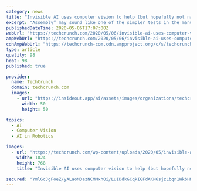 ```yaml
---
category: news
title: "Invisible AI uses computer vision to help (but hopefully not nag) assembly line workers"
excerpt: "Assembly” may sound like one of the simpler tests in the manufacturing process, but as anyone who’s ever put together a piece of flat-pack furniture knows, it can be surprisingly (and frustratingly) complex."
publishedDateTime: 2020-05-06T17:07:00Z
webUrl: "https://techcrunch.com/2020/05/06/invisible-ai-uses-computer-vision-to-help-but-hopefully-not-nag-assembly-line-workers/"
ampWebUrl: "https://techcrunch.com/2020/05/06/invisible-ai-uses-computer-vision-to-help-but-hopefully-not-nag-assembly-line-workers/amp/"
cdnAmpWebUrl: "https://techcrunch-com.cdn.ampproject.org/c/s/techcrunch.com/2020/05/06/invisible-ai-uses-computer-vision-to-help-but-hopefully-not-nag-assembly-line-workers/amp/"
type: article
quality: 98
heat: 98
published: true

provider:
  name: TechCrunch
  domain: techcrunch.com
  images:
    - url: "https://insideout.app/ai/assets/images/organizations/techcrunch.com-50x50.jpg"
      width: 50
      height: 50

topics:
  - AI
  - Computer Vision
  - AI in Robotics

images:
  - url: "https://techcrunch.com/wp-content/uploads/2020/05/invisible-ai.jpeg?w=1024"
    width: 1024
    height: 768
    title: "Invisible AI uses computer vision to help (but hopefully not nag) assembly line workers"

secured: "YmlGcJgFoeZ/yALaoM3azNCMMxhOi/LuIDdkGCqkIGFdAKN6sjzLbqn1WkbHMBsN2tGzyAp8znD/h82Wm1uJF5PcBf/MakM13vE4TcvnJJAl1zoh2lsWGPV+ek/gCDrFDfjYb5tRDOnXyQ4ICwl0cTOLL5Esgy6WMTn4uWoddEQERtaeAp3cv3quplqERLH8eQcMRUdjZg1rkIfYc7YacGgqZtdPfjcoTOISTVUn/0nGBMlhdMLy1PunybGg59Yl0ekslaIRXyRb7xjIx5NbuEkLl3kfKn7OW5xoXrMj/2AqAXDg4SuyU98ONZUcdazxba7CzTfHgJHcEB9+XZuMGEC+Av32eevtiYgPZP2myLsTIt+O76G/TeM1LYxXxtY1vEfCz/XxcuwEqvTSKHmjYpivMT78AHTJEvS+Is/hoXxQUc26Bp7sHy0FLwM0QlUyOb7iirKkc/2Padyy3oZpnSAbDNgV9nRAz4AE3sInHRo=;MxoREZpyROh7Grqbhy8mgA=="
---
```


